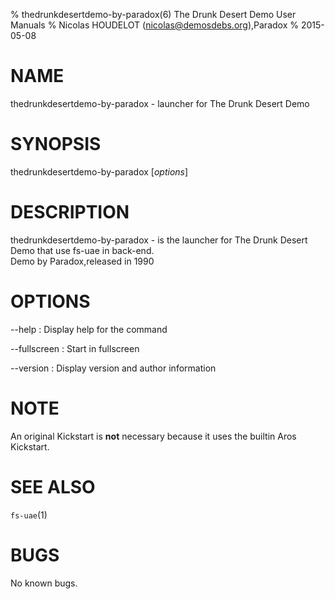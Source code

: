 % thedrunkdesertdemo-by-paradox(6) The Drunk Desert Demo User Manuals
% Nicolas HOUDELOT (nicolas@demosdebs.org),Paradox
% 2015-05-08

# NAME
thedrunkdesertdemo-by-paradox - launcher for The Drunk Desert Demo

# SYNOPSIS
thedrunkdesertdemo-by-paradox [*options*]

# DESCRIPTION
thedrunkdesertdemo-by-paradox - is the launcher for The Drunk Desert Demo that use fs-uae in back-end.  
Demo by Paradox,released in 1990

# OPTIONS
\--help
:   Display help for the command

\--fullscreen
:   Start in fullscreen

\--version
:   Display version and author information

# NOTE
An original Kickstart is **not** necessary because it uses the builtin Aros Kickstart.

# SEE ALSO
`fs-uae`(1)

# BUGS
No known bugs.
